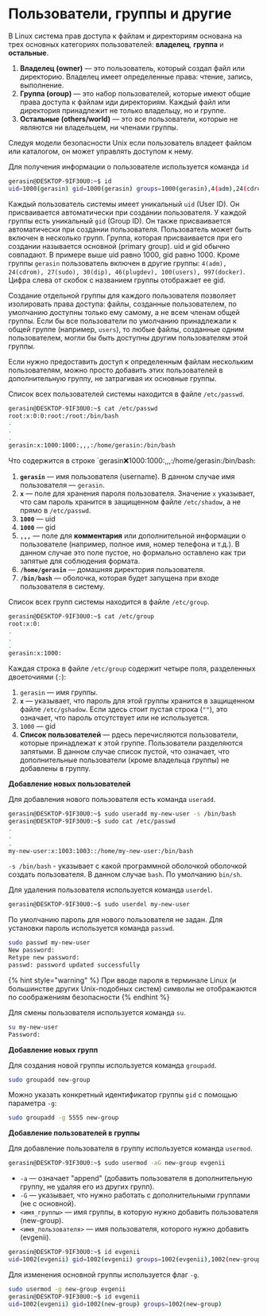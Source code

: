# Пользователи, группы и другие

В Linux система прав доступа к файлам и директориям основана на трех основных категориях пользователей: **владелец**, **группа** и **остальные**.

1. **Владелец (owner)** — это пользователь, который создал файл или директорию. Владелец имеет определенные права: чтение, запись, выполнение.
2. **Группа (oroup)** — это набор пользователей, которые имеют общие права доступа к файлам иди директориям. Каждый файл или директория принадлежит не только владельцу, но и группе.
3. **Остальные (others/world)** — это все пользователи, которые не являются ни владельцем, ни членами группы.

Следуя модели безопасности Unix если пользователь владеет файлом или каталогом, он может управлять доступом к нему.

Для получения информации о пользователе используется команда `id`

```bash
gerasin@DESKTOP-9IF30U0:~$ id
uid=1000(gerasin) gid=1000(gerasin) groups=1000(gerasin),4(adm),24(cdrom),27(sudo),30(dip),46(plugdev),100(users),997(docker)
```

Каждый пользователь системы имеет уникальный `uid` (User ID). Он присваивается автоматически при создании пользователя. У каждой группы есть уникальный `gid` (Group ID). Он также присваивается автоматически при создании пользователя. Пользователь может быть включен в несколько групп. Группа, которая присваивается при его создании называется основной (primary group). uid и gid обычно совпадают. В примере выше uid равно 1000, gid равно 1000. Кроме группы `gerasin` пользователь включен в другие группы: `4(adm), 24(cdrom), 27(sudo), 30(dip), 46(plugdev), 100(users), 997(docker)`. Цифра слева от скобок с названием группы отображает ее gid.

Создание отдельной группы для каждого пользователя позволяет изолировать права доступа: файлы, созданные пользователем, по умолчанию доступны только ему самому, а не всем членам общей группы. Если бы все пользователи по умолчанию принадлежали к общей группе (например, `users`), то любые файлы, созданные одним пользователем, могли бы быть доступны другим пользователям этой группы.

Если нужно предоставить доступ к определенным файлам нескольким пользователям, можно просто добавить этих пользователей в дополнительную группу, не затрагивая их основные группы.

Список всех пользователей системы находится в файле `/etc/passwd`.

```bash
gerasin@DESKTOP-9IF30U0:~$ cat /etc/passwd
root:x:0:0:root:/root:/bin/bash
.
.
.
gerasin:x:1000:1000:,,,:/home/gerasin:/bin/bash
```

Что содержится в строке \`gerasin:x:1000:1000:,,,:/home/gerasin:/bin/bash:

1. **`gerasin`** — имя пользователя (username). В данном случае имя пользователя — `gerasin`.
2. **`x`** — поле для хранения пароля пользователя. Значение `x` указывает, что сам пароль хранится в защищенном файле `/etc/shadow`, а не прямо в `/etc/passwd`.
3. **`1000`** — uid
4. **`1000`** — gid
5. **`,,,`** — поле для **комментария** или дополнительной информации о пользователе (например, полное имя, номер телефона и т.д.). В данном случае это поле пустое, но формально оставлено как три запятые для соблюдения формата.
6. **`/home/gerasin`** — домашняя директория пользователя.
7. **`/bin/bash`** — оболочка, которая будет запущена при входе пользователя в систему.

Список всех групп системы находится в файле `/etc/group`.

```bash
gerasin@DESKTOP-9IF30U0:~$ cat /etc/group
root:x:0:
.
.
.
gerasin:x:1000:
```

Каждая строка в файле `/etc/group` содержит четыре поля, разделенных двоеточиями (`:`):

1. `gerasin` — имя группы.
2. **`x`** — указывает, что пароль для этой группы хранится в защищенном файле `/etc/gshadow`. Если здесь стоит пустая строка (`""`), это означает, что пароль отсутствует или не используется.
3. `1000` — gid
4. **Список пользователей** — pдесь перечисляются пользователи, которые принадлежат к этой группе. Пользователи разделяются запятыми. В данном случае список пустой, что означает, что дополнительные пользователи (кроме владельца группы) не добавлены в группу.

**Добавление новых пользователей**

Для добавления нового пользователя есть команда `useradd`.

```bash
gerasin@DESKTOP-9IF30U0:~$ sudo useradd my-new-user -s /bin/bash
gerasin@DESKTOP-9IF30U0:~$ sudo cat /etc/passwd
.
.
.
my-new-user:x:1003:1003::/home/my-new-user:/bin/bash
```

`-s /bin/bash` - указывает с какой программной оболочкой оболочкой создать пользователя. В данном случае `bash`. По умолчанию `bin/sh`.

Для удаления пользователя используется команда `userdel`.

```bash
gerasin@DESKTOP-9IF30U0:~$ sudo userdel my-new-user
```

По умолчанию пароль для нового пользователя не задан. Для установки пароль используется команда `passwd`.

```bash
sudo passwd my-new-user
New password:
Retype new password:
passwd: password updated successfully
```

{% hint style="warning" %}
При вводе пароля в терминале Linux (и большинстве других Unix-подобных систем) символы не отображаются по соображениям безопасности
{% endhint %}

Для смены пользователя используется команда `su`.

```bash
su my-new-user
Password:
```

**Добавление новых групп**

Для создания новой группы используется команда `groupadd`.

```bash
sudo groupadd new-group
```

Можно указать конкретный идентификатор группы `gid` с помощью параметра `-g`:

```bash
sudo groupadd -g 5555 new-group
```

**Добавление пользователей в группы**

Для добавление пользователя в группу используется команда `usermod`.

```bash
gerasin@DESKTOP-9IF30U0:~$ sudo usermod -aG new-group evgenii
```

* `-a` — означает "append" (добавить пользователя в дополнительную группу, не удаляя его из других групп).
* `-G` — указывает, что нужно работать с дополнительными группами (не с основной).
* `<имя_группы>` — имя группы, в которую нужно добавить пользователя (new-group).
* `<имя_пользователя>` — имя пользователя, которого нужно добавить (evgenii).

```bash
gerasin@DESKTOP-9IF30U0:~$ id evgenii
uid=1002(evgenii) gid=1002(evgenii) groups=1002(evgenii),1002(new-group)
```

Для изменения основной группы используется флаг `-g`.

```bash
sudo usermod -g new-group evgenii
gerasin@DESKTOP-9IF30U0:~$ id evgenii
uid=1002(evgenii) gid=1002(new-group) groups=1002(new-group)
```
